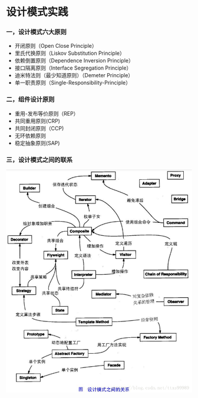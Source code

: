 # 设计模式实践

### 一，设计模式六大原则

- 开闭原则（Open Close Principle）
- 里氏代换原则（Liskov Substitution Principle）
- 依赖倒置原则（Dependence Inversion Principle）
- 接口隔离原则（Interface Segregation Principle）
- 迪米特法则（最少知道原则）（Demeter Principle）
- 单一职责原则（Single-Responsibility-Principle）


### 二，组件设计原则

- 重用-发布等价原则（REP）
- 共同重用原则(CRP)
- 共同封闭原则（CCP)
- 无环依赖原则
- 稳定抽象原则(SAP)


### 三，设计模式之间的联系
![avatar](./doc/relation.png)